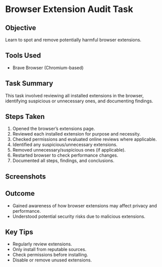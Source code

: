 # Browser Extension Audit Task

## Objective
Learn to spot and remove potentially harmful browser extensions.

## Tools Used
- Brave Browser (Chromium-based)

## Task Summary
This task involved reviewing all installed extensions in the browser, identifying suspicious or unnecessary ones, and documenting findings.

## Steps Taken
1. Opened the browser’s extensions page.
2. Reviewed each installed extension for purpose and necessity.
3. Checked permissions and evaluated online reviews where applicable.
4. Identified any suspicious/unnecessary extensions.
5. Removed unnecessary/suspicious ones (if applicable).
6. Restarted browser to check performance changes.
7. Documented all steps, findings, and conclusions.

## Screenshots

## Outcome
- Gained awareness of how browser extensions may affect privacy and performance.
- Understood potential security risks due to malicious extensions.

## Key Tips
- Regularly review extensions.
- Only install from reputable sources.
- Check permissions before installing.
- Disable or remove unused extensions.

